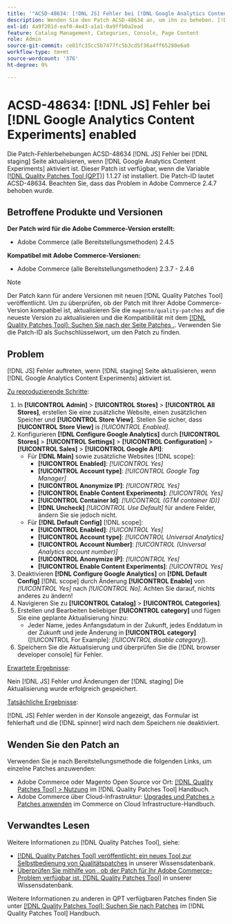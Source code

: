 ```yaml
---
title: '"ACSD-48634: [!DNL JS] Fehler bei [!DNL Google Analytics Content Experiments] enabled'''
description: Wenden Sie den Patch ACSD-48634 an, um ihn zu beheben. [!DNL JS] Fehler bei [!DNL staging] Seite aktualisieren, wenn [!DNL Google Analytics Content Experiments] aktiviert ist.
exl-id: 4a9f201d-eaf0-4e43-a1a1-0a9ffb0a2ead
feature: Catalog Management, Categories, Console, Page Content
role: Admin
source-git-commit: ce81fc35cc5b7477fc5b3cd5f36a4ff65280e6a0
workflow-type: tm+mt
source-wordcount: '376'
ht-degree: 0%

---
```


# ACSD-48634: [!DNL JS] Fehler bei [!DNL Google Analytics Content Experiments] enabled

Die Patch-Fehlerbehebungen ACSD-48634 [!DNL JS] Fehler bei [!DNL staging] Seite aktualisieren, wenn [!DNL Google Analytics Content Experiments] aktiviert ist. Dieser Patch ist verfügbar, wenn die Variable [[!DNL Quality Patches Tool (QPT)]](/help/announcements/adobe-commerce-announcements/magento-quality-patches-released-new-tool-to-self-serve-quality-patches.md) 1.1.27 ist installiert. Die Patch-ID lautet ACSD-48634. Beachten Sie, dass das Problem in Adobe Commerce 2.4.7 behoben wurde.

## Betroffene Produkte und Versionen

**Der Patch wird für die Adobe Commerce-Version erstellt:**

* Adobe Commerce (alle Bereitstellungsmethoden) 2.4.5

**Kompatibel mit Adobe Commerce-Versionen:**

* Adobe Commerce (alle Bereitstellungsmethoden) 2.3.7 - 2.4.6

>[!NOTE]
>
>Der Patch kann für andere Versionen mit neuen [!DNL Quality Patches Tool] veröffentlicht. Um zu überprüfen, ob der Patch mit Ihrer Adobe Commerce-Version kompatibel ist, aktualisieren Sie die `magento/quality-patches` auf die neueste Version zu aktualisieren und die Kompatibilität mit dem [[!DNL Quality Patches Tool]: Suchen Sie nach der Seite Patches .](https://experienceleague.adobe.com/tools/commerce-quality-patches/index.html). Verwenden Sie die Patch-ID als Suchschlüsselwort, um den Patch zu finden.

## Problem

[!DNL JS] Fehler auftreten, wenn [!DNL staging] Seite aktualisieren, wenn [!DNL Google Analytics Content Experiments] aktiviert ist.

<u>Zu reproduzierende Schritte</u>:

1. In **[!UICONTROL Admin]** > **[!UICONTROL Stores]** > **[!UICONTROL All Stores]**, erstellen Sie eine zusätzliche Website, einen zusätzlichen Speicher und **[!UICONTROL Store View]**. Stellen Sie sicher, dass **[!UICONTROL Store View]** is *[!UICONTROL Enabled]*.
1. Konfigurieren **[!DNL Configure Google Analytics]** durch **[!UICONTROL Stores]** > **[!UICONTROL Settings]** > **[!UICONTROL Configuration]** > **[!UICONTROL Sales]** > **[!UICONTROL Google API]**:
   * Für **[!DNL Main]** sowie zusätzliche Websites [!DNL scope]:
      * **[!UICONTROL Enabled]**: *[!UICONTROL Yes]*
      * **[!UICONTROL Account type]**: *[!UICONTROL Google Tag Manager]*
      * **[!UICONTROL Anonymize IP]**: *[!UICONTROL Yes]*
      * **[!UICONTROL Enable Content Experiments]**: *[!UICONTROL Yes]*
      * **[!UICONTROL Container Id]**: *[!UICONTROL (GTM container ID)]*
      * **[!DNL Uncheck]** *[!UICONTROL Use Default]* für andere Felder, ändern Sie sie jedoch nicht.
   * Für **[!DNL Default Config]** [!DNL scope]:
      * **[!UICONTROL Enabled]**: *[!UICONTROL Yes]*
      * **[!UICONTROL Account type]**: *[!UICONTROL Universal Analytics]*
      * **[!UICONTROL Account Number]**: *[!UICONTROL (Universal Analytics account number)]*
      * **[!UICONTROL Anonymize IP]**: *[!UICONTROL Yes]*
      * **[!UICONTROL Enable Content Experiments]**: *[!UICONTROL Yes]*
1. Deaktivieren **[!DNL Configure Google Analytics]** on **[!DNL Default Config]** [!DNL scope] durch Änderung **[!UICONTROL Enable]** von *[!UICONTROL Yes]* nach *[!UICONTROL No]*. Achten Sie darauf, nichts anderes zu ändern!
1. Navigieren Sie zu **[!UICONTROL Catalog]** > **[!UICONTROL Categories]**.
1. Erstellen und Bearbeiten beliebiger **[!UICONTROL category]** und fügen Sie eine geplante Aktualisierung hinzu:
   * Jeder Name, jedes Anfangsdatum in der Zukunft, jedes Enddatum in der Zukunft und jede Änderung in **[!UICONTROL category]** ([!UICONTROL For Example]: *[!UICONTROL disable category]*).
1. Speichern Sie die Aktualisierung und überprüfen Sie die [!DNL browser developer console] für Fehler.

<u>Erwartete Ergebnisse</u>:

Nein [!DNL JS] Fehler und Änderungen der [!DNL staging] Die Aktualisierung wurde erfolgreich gespeichert.

<u>Tatsächliche Ergebnisse</u>:

[!DNL JS] Fehler werden in der Konsole angezeigt, das Formular ist fehlerhaft und die [!DNL spinner] wird nach dem Speichern nie deaktiviert.

## Wenden Sie den Patch an

Verwenden Sie je nach Bereitstellungsmethode die folgenden Links, um einzelne Patches anzuwenden:

* Adobe Commerce oder Magento Open Source vor Ort: [[!DNL Quality Patches Tool] > Nutzung](https://experienceleague.adobe.com/docs/commerce-operations/tools/quality-patches-tool/usage.html) im [!DNL Quality Patches Tool] Handbuch.
* Adobe Commerce über Cloud-Infrastruktur: [Upgrades und Patches > Patches anwenden](https://experienceleague.adobe.com/docs/commerce-cloud-service/user-guide/develop/upgrade/apply-patches.html) im Commerce on Cloud Infrastructure-Handbuch.

## Verwandtes Lesen

Weitere Informationen zu [!DNL Quality Patches Tool], siehe:

* [[!DNL Quality Patches Tool] veröffentlicht: ein neues Tool zur Selbstbedienung von Qualitätspatches](/help/announcements/adobe-commerce-announcements/magento-quality-patches-released-new-tool-to-self-serve-quality-patches.md) in unserer Wissensdatenbank.
* [Überprüfen Sie mithilfe von , ob der Patch für Ihr Adobe Commerce-Problem verfügbar ist. [!DNL Quality Patches Tool]](/help/support-tools/patches-available-in-qpt-tool/check-patch-for-magento-issue-with-magento-quality-patches.md) in unserer Wissensdatenbank.

Weitere Informationen zu anderen in QPT verfügbaren Patches finden Sie unter [[!DNL Quality Patches Tool]: Suchen Sie nach Patches](https://experienceleague.adobe.com/tools/commerce-quality-patches/index.html) im [!DNL Quality Patches Tool] Handbuch.
